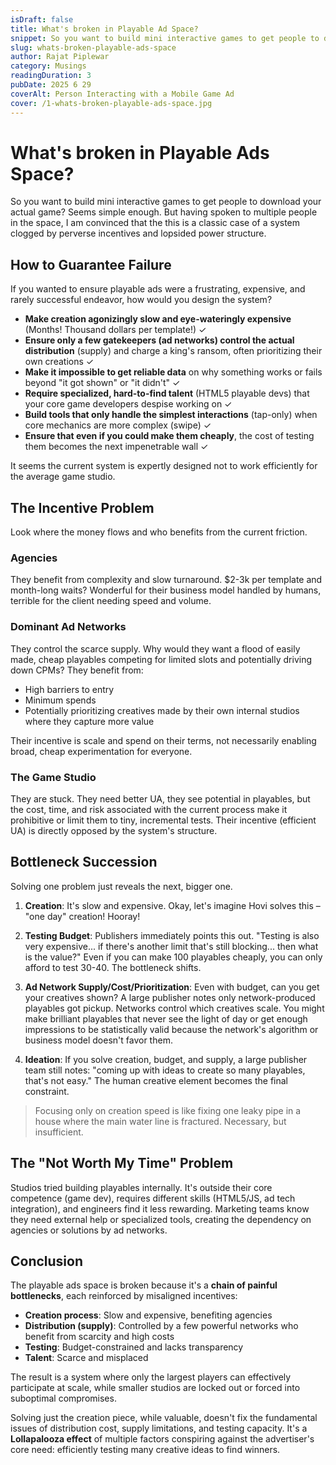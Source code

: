 ```yaml
---
isDraft: false
title: What's broken in Playable Ad Space?
snippet: So you want to build mini interactive games to get people to download your actual game? Seems simple enough. But having spoken to multiple people in the space, I am convinced that the this is a classic case of a system clogged by perverse incentives and lopsided power structure.
slug: whats-broken-playable-ads-space
author: Rajat Piplewar
category: Musings
readingDuration: 3
pubDate: 2025 6 29
coverAlt: Person Interacting with a Mobile Game Ad
cover: /1-whats-broken-playable-ads-space.jpg
---
```


# What's broken in Playable Ads Space?

So you want to build mini interactive games to get people to download your actual game? Seems simple enough. But having spoken to multiple people in the space, I am convinced that the this is a classic case of a system clogged by perverse incentives and lopsided power structure.

## How to Guarantee Failure

If you wanted to ensure playable ads were a frustrating, expensive, and rarely successful endeavor, how would you design the system?

- **Make creation agonizingly slow and eye-wateringly expensive** (Months! Thousand dollars per template!) ✓
- **Ensure only a few gatekeepers (ad networks) control the actual distribution** (supply) and charge a king's ransom, often prioritizing their own creations ✓
- **Make it impossible to get reliable data** on why something works or fails beyond "it got shown" or "it didn't" ✓
- **Require specialized, hard-to-find talent** (HTML5 playable devs) that your core game developers despise working on ✓
- **Build tools that only handle the simplest interactions** (tap-only) when core mechanics are more complex (swipe) ✓
- **Ensure that even if you could make them cheaply**, the cost of testing them becomes the next impenetrable wall ✓

It seems the current system is expertly designed not to work efficiently for the average game studio.

## The Incentive Problem

Look where the money flows and who benefits from the current friction.

### Agencies
They benefit from complexity and slow turnaround. $2-3k per template and month-long waits? Wonderful for their business model handled by humans, terrible for the client needing speed and volume.

### Dominant Ad Networks
They control the scarce supply. Why would they want a flood of easily made, cheap playables competing for limited slots and potentially driving down CPMs? They benefit from:
- High barriers to entry
- Minimum spends
- Potentially prioritizing creatives made by their own internal studios where they capture more value

Their incentive is scale and spend on their terms, not necessarily enabling broad, cheap experimentation for everyone.

### The Game Studio
They are stuck. They need better UA, they see potential in playables, but the cost, time, and risk associated with the current process make it prohibitive or limit them to tiny, incremental tests. Their incentive (efficient UA) is directly opposed by the system's structure.

## Bottleneck Succession

Solving one problem just reveals the next, bigger one.

1. **Creation**: It's slow and expensive. Okay, let's imagine Hovi solves this – "one day" creation! Hooray!

2. **Testing Budget**: Publishers immediately points this out. "Testing is also very expensive... if there's another limit that's still blocking... then what is the value?" Even if you can make 100 playables cheaply, you can only afford to test 30-40. The bottleneck shifts.

3. **Ad Network Supply/Cost/Prioritization**: Even with budget, can you get your creatives shown? A large publisher notes only network-produced playables got pickup. Networks control which creatives scale. You might make brilliant playables that never see the light of day or get enough impressions to be statistically valid because the network's algorithm or business model doesn't favor them.

4. **Ideation**: If you solve creation, budget, and supply, a large publisher team still notes: "coming up with ideas to create so many playables, that's not easy." The human creative element becomes the final constraint.

> Focusing only on creation speed is like fixing one leaky pipe in a house where the main water line is fractured. Necessary, but insufficient.

## The "Not Worth My Time" Problem

Studios tried building playables internally. It's outside their core competence (game dev), requires different skills (HTML5/JS, ad tech integration), and engineers find it less rewarding. Marketing teams know they need external help or specialized tools, creating the dependency on agencies or solutions by ad networks.

## Conclusion

The playable ads space is broken because it's a **chain of painful bottlenecks**, each reinforced by misaligned incentives:

- **Creation process**: Slow and expensive, benefiting agencies
- **Distribution (supply)**: Controlled by a few powerful networks who benefit from scarcity and high costs
- **Testing**: Budget-constrained and lacks transparency
- **Talent**: Scarce and misplaced

The result is a system where only the largest players can effectively participate at scale, while smaller studios are locked out or forced into suboptimal compromises. 

Solving just the creation piece, while valuable, doesn't fix the fundamental issues of distribution cost, supply limitations, and testing capacity. It's a **Lollapalooza effect** of multiple factors conspiring against the advertiser's core need: efficiently testing many creative ideas to find winners.